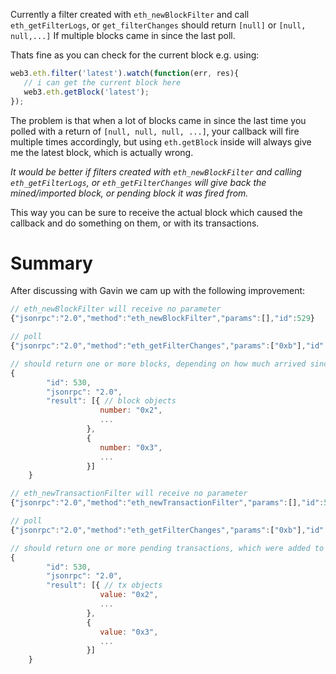 Currently a filter created with `eth_newBlockFilter` and call `eth_getFilterLogs`, or `get_filterChanges` should return `[null]` or `[null, null,...]` If multiple blocks came in since the last poll.

Thats fine as you can check for the current block e.g. using:

```js
web3.eth.filter('latest').watch(function(err, res){
   // i can get the current block here
   web3.eth.getBlock('latest');
});
```

The problem is that when a lot of blocks came in since the last time you polled with a return of `[null, null, null, ...]`, your callback will fire multiple times accordingly, but using `eth.getBlock` inside will always give me the latest block, which is actually wrong.

*It would be better if filters created with `eth_newBlockFilter` and calling `eth_getFilterLogs`, or `eth_getFilterChanges` will give back the mined/imported block, or pending block it was fired from.*

This way you can be sure to receive the actual block which caused the callback and do something on them, or with its transactions.


# Summary

After discussing with Gavin we cam up with the following improvement:

```js
// eth_newBlockFilter will receive no parameter
{"jsonrpc":"2.0","method":"eth_newBlockFilter","params":[],"id":529}

// poll
{"jsonrpc":"2.0","method":"eth_getFilterChanges","params":["0xb"],"id":530} // we assume the filter ID is "0xb"

// should return one or more blocks, depending on how much arrived since the last poll
{
		"id": 530,
		"jsonrpc": "2.0",
		"result": [{ // block objects
                    number: "0x2",
                    ...
                 },
                 {
                    number: "0x3",
                    ...
                 }]
	}
```

```js
// eth_newTransactionFilter will receive no parameter
{"jsonrpc":"2.0","method":"eth_newTransactionFilter","params":[],"id":529}

// poll
{"jsonrpc":"2.0","method":"eth_getFilterChanges","params":["0xb"],"id":530} // we assume the filter ID is "0xb"

// should return one or more pending transactions, which were added to the pending state since the last poll
{
		"id": 530,
		"jsonrpc": "2.0",
		"result": [{ // tx objects
                    value: "0x2",
                    ...
                 },
                 {
                    value: "0x3",
                    ...
                 }]
	}
```